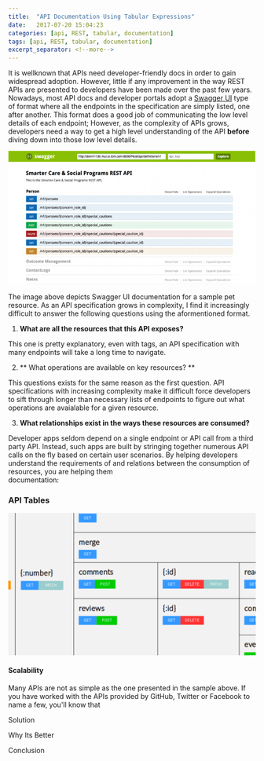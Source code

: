 ```yaml
---
title:  "API Documentation Using Tabular Expressions"
date:   2017-07-20 15:04:23
categories: [api, REST, tabular, documentation]
tags: [api, REST, tabular, documentation]
excerpt_separator: <!--more-->
---
```

It is wellknown that APIs need developer-friendly docs in order
to gain widespread adoption. However, little if any improvement in the way REST APIs are presented to developers have been made over the 
past few years. Nowadays, most API docs and developer portals adopt a [Swagger UI](http://petstore.swagger.io/) type of format where all the endpoints in the specification
are simply listed, one after another. This format does a good job of communicating the low level details of each endpoint; However, 
as the complexity of APIs grows, developers need a way to get a high level understanding of the API **before** diving down into those
low level details.
<!--more--> 

![swagger example](/images/petstorev2.png)

The image above depicts Swagger UI documentation for a sample pet resource. As an API specification grows in complexity,
I find it increasingly difficult to answer the following questions using the aformentioned format.

1. **What are all the resources that this API exposes?**

This one is pretty explanatory, even with tags, an API specification with many endpoints will take a long time to navigate.

2. ** What operations are available on key resources? **

This questions exists for the same reason as the first question. API specifications with increasing complexity make
it difficult force developers to sift through longer than necessary lists of endpoints to figure out what operations are
avaialable for a given resource.

3. **What relationships exist in the ways these resources are consumed?**

Developer apps seldom depend on a single endpoint or API call from a third party API. Instead, such apps are built
by stringing together numerous API calls on the fly based on certain user scenarios. By helping developers understand
the requirements of and relations between the consumption of resources, you are helping them  
documentation:

### API Tables

![tabexpr](/images/tabexprv4.svg)

#### Scalability
Many APIs are not as simple as the one presented in the sample above. If you have worked with the APIs provided by
GitHub, Twitter or Facebook to name a few, you'll know that





Solution




Why Its Better




Conclusion
